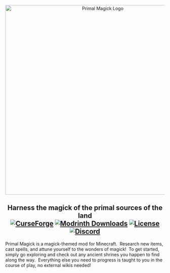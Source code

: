 <p align="center"><img src="https://i.imgur.com/hA5Yl2j.png" alt="Primal Magick Logo" width="600"></p>
<h2 align="center">Harness the magick of the primal sources of the land</br>
    <a href="https://www.curseforge.com/minecraft/mc-mods/primal-magick"><img src="http://cf.way2muchnoise.eu/full_primal-magick_downloads.svg" alt="CurseForge"></a>
    <a href="https://modrinth.com/mod/primal-magick"><img alt="Modrinth Downloads" src="https://img.shields.io/modrinth/dt/VlgDBPBy?logo=modrinth&logoColor=1c1c1c&labelColor=5ca424&color=242629" alt="Modrinth"></a>
    <a href="https://github.com/daedalus4096/PrimalMagick/blob/master/LICENSE"><img alt="License" src="https://img.shields.io/github/license/daedalus4096/PrimalMagick?color=900c3f"></a>
    <a href="https://discord.gg/VYqn7wGKaS"><img alt="Discord" src="https://img.shields.io/discord/880654627270434896?logo=discord&logoColor=ffffff&label=Discord&color=5865f2"></a>
</h2>
<p>Primal Magick is a magick-themed mod for Minecraft.  Research new items, cast spells, and attune yourself to the wonders of magick!  To get started, simply go exploring and check out any ancient shrines you happen to find along the way.  Everything else you need to progress is taught to you in the course of play, no external wikis needed!</p>